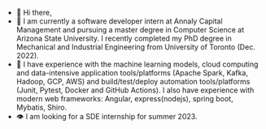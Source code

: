 - 👋 Hi there,
- 📙 I am currently a software developer intern at Annaly Capital Management and pursuing a master degree in Computer Science at Arizona State University. I recently completed my PhD degree in Mechanical and Industrial Engineering from University of Toronto (Dec. 2022).
- 👀 I have experience with the machine learning models, cloud computing and data-intensive application tools/platforms (Apache Spark, Kafka, Hadoop, GCP, AWS) and build/test/deploy automation tools/platforms (Junit, Pytest, Docker and GitHub Actions). I also have experience with modern web frameworks: Angular, express(nodejs), spring boot, Mybatis, Shiro. 
- 👁️ I am looking for a SDE internship for summer 2023.


<!---
phoebe20200523/phoebe20200523 is a ✨ special ✨ repository because its `README.md` (this file) appears on your GitHub profile.
You can click the Preview link to take a look at your changes.
--->
